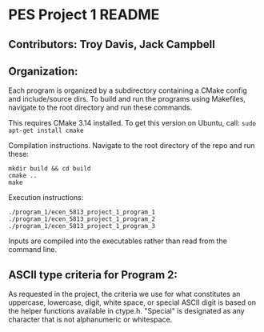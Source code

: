 # PES Project 1 README

## Contributors: Troy Davis, Jack Campbell

## Organization:
Each program is organized by a subdirectory containing a CMake config and include/source dirs.
To build and run the programs using Makefiles, navigate to the root directory and run these commands.

This requires CMake 3.14 installed.
To get this version on Ubuntu, call:
```sudo apt-get install cmake```

Compilation instructions. Navigate to the root directory of the repo and run these:
```
mkdir build && cd build
cmake ..
make
```

Execution instructions:
```
./program_1/ecen_5813_project_1_program_1
./program_1/ecen_5813_project_1_program_2
./program_1/ecen_5813_project_1_program_3
```

Inputs are compiled into the executables rather than read from the command line.

## ASCII type criteria for Program 2:
As requested in the project, the criteria we use for what constitutes an uppercase, lowercase,
digit, white space, or special ASCII digit is based on the helper functions available in ctype.h.
"Special" is designated as any character that is not alphanumeric or whitespace.
